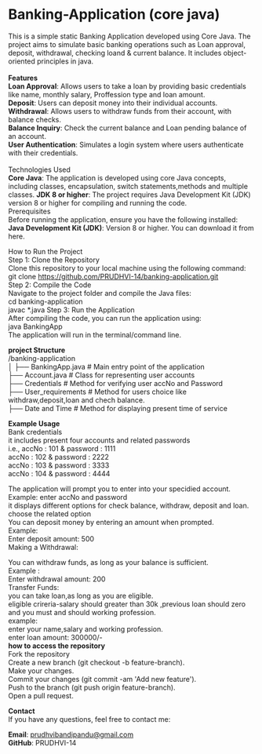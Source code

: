 # Banking-Application (core java)

This is a simple static Banking Application developed using Core Java. The project aims to simulate basic banking operations such as Loan approval, deposit, withdrawal, checking loand & current balance. It includes object-oriented principles in java.<br>
<br>
<b>Features</b>
<br>
<b>Loan Approval</b>: Allows users to take a loan by providing basic credentials like name, monthly salary, Proffession type and loan amount.
<br>
<b>Deposit</b>: Users can deposit money into their  individual accounts.<br>
<b>Withdrawal</b>: Allows users to withdraw funds from their account, with balance checks.<br>
<b>Balance Inquiry</b>: Check the current balance and Loan pending balance of an account.<br>
<b>User Authentication</b>: Simulates a login system where users authenticate with their credentials.<br>
<br>
Technologies Used<br>
<b>Core Java</b>: The application is developed using core Java concepts, including classes, encapsulation, switch statements,methods and multiple classes.
<b>JDK 8 or higher</b>: The project requires Java Development Kit (JDK) version 8 or higher for compiling and running the code.<br>
Prerequisites<br>
Before running the application, ensure you have the following installed:<br>
<b>Java Development Kit (JDK)</b>: Version 8 or higher. You can download it from here.<br>

How to Run the Project<br>
Step 1: Clone the Repository<br>
Clone this repository to your local machine using the following command:<br>
git clone https://github.com/PRUDHVI-14/banking-application.git<br>
Step 2: Compile the Code<br>
Navigate to the project folder and compile the Java files:<br>
cd banking-application<br>
javac *.java
Step 3: Run the Application<br>
After compiling the code, you can run the application using:<br>
java BankingApp<br>
The application will run in the terminal/command line.<br>

<b>project Structure</b><br>
/banking-application<br>
│
├── BankingApp.java          # Main entry point of the application<br>
├── Account.java             # Class for representing user accounts<br>
├── Credentials              # Method for verifying user accNo and Password<br>
├── User_requirements        # Method for users choice like withdraw,deposit,loan and chech balance.<br>
├── Date and Time            # Method for displaying present time of service<br>

<b>Example Usage</b><br>
Bank credentials<br>
it includes present four accounts and related passwords<br>
i.e.,   accNo : 101  & password : 1111<br>
        accNo : 102  & password : 2222<br>
        accNo : 103  & password : 3333<br>
        accNo : 104  & password : 4444<br>
        
The application will prompt you to enter into your specidied account.<br>
Example:
enter accNo and password<br>
it displays different options for check balance, withdraw, deposit and loan.<br>
choose the related option<br>
You can deposit money by entering an amount when prompted.<br>
Example:<br>
Enter deposit amount: 500<br>
Making a Withdrawal:<br>

You can withdraw funds, as long as your balance is sufficient.<br>
Example :<br>
Enter withdrawal amount: 200<br>
Transfer Funds:<br>
you can take loan,as long as you are eligible.<br>
eligible crireria-salary should greater than 30k ,previous loan should zero and you must and should working profession.<br>
example:<br>
enter your name,salary and working profession.<br>
enter loan amount: 300000/-<br>
<b>how to access the repository</b><br>
Fork the repository<br>
Create a new branch (git checkout -b feature-branch).<br>
Make your changes.<br>
Commit your changes (git commit -am 'Add new feature').<br>
Push to the branch (git push origin feature-branch).<br>
Open a pull request.<br>

<b>Contact</b><br>
If you have any questions, feel free to contact me:<br>

<b>Email</b>: prudhvibandipandu@gmail.com<br>
<b>GitHub</b>: PRUDHVI-14<br>




